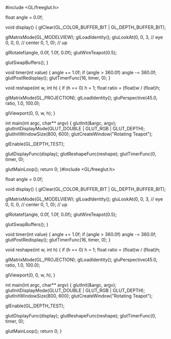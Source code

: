 #include <GL/freeglut.h>

float angle = 0.0f;

void display() {
    glClear(GL_COLOR_BUFFER_BIT | GL_DEPTH_BUFFER_BIT);

    
glMatrixMode(GL_MODELVIEW);
    glLoadIdentity();
    gluLookAt(0, 0, 3,   // eye
        0, 0, 0,   // center
        0, 1, 0);  // up

glRotatef(angle, 0.0f, 1.0f, 0.0f);
    glutWireTeapot(0.5);

glutSwapBuffers();
}

void timer(int value) {
    angle += 1.0f;
    if (angle > 360.0f) angle -= 360.0f;
    glutPostRedisplay();
    glutTimerFunc(16, timer, 0);
}

void reshape(int w, int h) {
    if (h == 0) h = 1;
    float ratio = (float)w / (float)h;

 glMatrixMode(GL_PROJECTION);
glLoadIdentity();
 gluPerspective(45.0, ratio, 1.0, 100.0);

 glViewport(0, 0, w, h);
}

int main(int argc, char** argv) {
    glutInit(&argc, argv);
    glutInitDisplayMode(GLUT_DOUBLE | GLUT_RGB | GLUT_DEPTH);
    glutInitWindowSize(800, 600);
    glutCreateWindow("Rotating Teapot");

 glEnable(GL_DEPTH_TEST);

glutDisplayFunc(display);
 glutReshapeFunc(reshape);
 glutTimerFunc(0, timer, 0);

glutMainLoop();
    return 0;
}#include <GL/freeglut.h>

float angle = 0.0f;

void display() {
    glClear(GL_COLOR_BUFFER_BIT | GL_DEPTH_BUFFER_BIT);

glMatrixMode(GL_MODELVIEW);
    glLoadIdentity();
    gluLookAt(0, 0, 3,   // eye
        0, 0, 0,   // center
        0, 1, 0);  // up

glRotatef(angle, 0.0f, 1.0f, 0.0f);
    glutWireTeapot(0.5);

 glutSwapBuffers();
}

void timer(int value) {
    angle += 1.0f;
    if (angle > 360.0f) angle -= 360.0f;
    glutPostRedisplay();
    glutTimerFunc(16, timer, 0);
}

void reshape(int w, int h) {
    if (h == 0) h = 1;
    float ratio = (float)w / (float)h;

glMatrixMode(GL_PROJECTION);
    glLoadIdentity();
    gluPerspective(45.0, ratio, 1.0, 100.0);

 glViewport(0, 0, w, h);
}

int main(int argc, char** argv) {
    glutInit(&argc, argv);
    glutInitDisplayMode(GLUT_DOUBLE | GLUT_RGB | GLUT_DEPTH);
    glutInitWindowSize(800, 600);
    glutCreateWindow("Rotating Teapot");

 glEnable(GL_DEPTH_TEST);

  glutDisplayFunc(display);
    glutReshapeFunc(reshape);
    glutTimerFunc(0, timer, 0);

 glutMainLoop();
    return 0;
}
